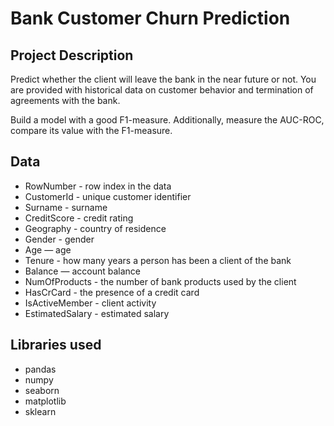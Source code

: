 # Bank Customer Churn Prediction

## Project Description
Predict whether the client will leave the bank in the near future or not. You are provided with historical data on customer behavior and termination of agreements with the bank.

Build a model with a good F1-measure. Additionally, measure the AUC-ROC, compare its value with the F1-measure.

## Data

* RowNumber - row index in the data
* CustomerId - unique customer identifier
* Surname - surname
* CreditScore - credit rating
* Geography - country of residence
* Gender - gender
* Age — age
* Tenure - how many years a person has been a client of the bank
* Balance — account balance
* NumOfProducts - the number of bank products used by the client
* HasCrCard - the presence of a credit card
* IsActiveMember - client activity
* EstimatedSalary - estimated salary

## Libraries used
- pandas
- numpy
- seaborn
- matplotlib
- sklearn